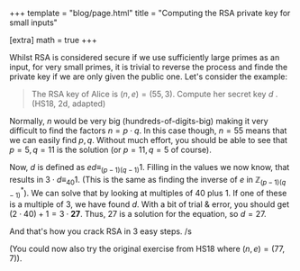 +++
template = "blog/page.html"
title =  "Computing the RSA private key for small inputs"

[extra] 
math = true
+++

Whilst RSA is considered secure if we use sufficiently large primes as an input, for very small primes, it is trivial to reverse the process and finde the private key if we are only given the public one. Let's consider the example:

> The RSA key of Alice is $(n,e) = (55, 3)$. Compute her secret key $d$ . (HS18, 2d, adapted)

Normally, $n$ would be very big (hundreds-of-digits-big) making it very difficult to find the factors $n = p \cdot q$. In this case though, $n = 55$ means that we can easily find $p, q$. Without much effort, you should be able to see that $p = 5, q = 11$ is the solution (or $p = 11, q = 5$ of course).

Now, $d$ is defined as $ed \equiv_{(p-1)(q-1)} 1$. Filling in the values we now know, that results in $3 \cdot d \equiv_{40} 1$. (This is the same as finding the inverse of $e$ in $\mathbb{Z}^*_{(p-1)(q-1)}$). We can solve that by looking at multiples of $40$ plus $1$. If one of these is a multiple of $3$, we have found $d$. With a bit of trial & error, you should get $(2 \cdot 40) + 1 = 3 \cdot \mathbf{27}$. Thus, $27$ is a solution for the equation, so $d = 27$.

And that's how you crack RSA in 3 easy steps. /s

(You could now also try the original exercise from HS18 where $(n,e) = (77,7)$).